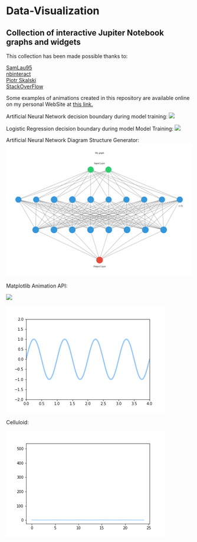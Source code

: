 # Data-Visualization
## Collection of interactive Jupiter Notebook graphs and widgets <br>

This collection has been made possible thanks to: <br>

[SamLau95](https://github.com/SamLau95/nbinteract/tree/master/notebooks) <br>
[nbinteract](https://www.nbinteract.com/tutorial/tutorial_publishing.html) <br>
[Piotr Skalski](https://towardsdatascience.com/lets-code-a-neural-network-in-plain-numpy-ae7e74410795) <br>
[StackOverFlow](https://stackoverflow.com/questions/29888233/how-to-visualize-a-neural-network) <br>

Some examples of animations created in this repository are available online on my personal WebSite at [this link.](https://pierpaolo28.github.io/Projects/project9.html)  <br>

Artificial Neural Network decision boundary during model training:
![](./Machine-Learning-GIFs/binary_classification_vizualizations/ANN/Keras_gif.gif)

Logistic Regression decision boundary during model Model Training:
![](./Machine-Learning-GIFs/binary_classification_vizualizations/Logistic_Regression/Logistic_gif.gif)

Artificial Neural Network Diagram Structure Generator:
![](./Machine-Learning-GIFs/ann.png)

Matplotlib Animation API:

![](./Matplotlib-Animations/Gaussian/gauss.gif)

![](./Matplotlib-Animations/sine_wave.gif)



Celluloid:

![](./Matplotlib-Animations/celluloid_minimal.gif)